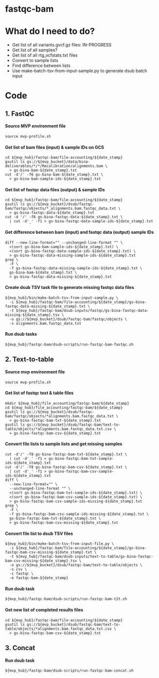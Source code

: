 # fastqc-bam

# What do I need to do?
- Get list of all variants.gvcf.gz files: IN-PROGRESS
- Get list of all samples?
- Get list of all rtg_vcfstats.txt files
- Convert to sample lists
- Find difference between lists
- Use make-batch-tsv-from-input-sample.py to generate dsub batch input

# Code
## 1. FastQC

#### Source MVP environment file
```
source mvp-profile.sh
```

#### Get list of bam files (input) & sample IDs on GCS

```
cd ${mvp_hub}/fastqc-bam/file-accounting/${date_stamp}
gsutil ls gs://${mvp_bucket}/data/bina-deliverables/*/*/Recalibration/alignments.bam \
  > gs-bina-bam-${date_stamp}.txt
cut -d'/' -f6 gs-bina-bam-${date_stamp}.txt \
  > gs-bina-bam-sample-ids-${date_stamp}.txt
```

#### Get list of fastqc data files (output) & sample IDs

```
cd ${mvp_hub}/fastqc-bam/file-accounting/${date_stamp}
gsutil ls gs://${mvp_bucket}/dsub/fastqc-bam/fastqc/objects/*_alignments.bam.fastqc_data.txt \
  > gs-bina-fastqc-data-${date_stamp}.txt
cut -d '/' -f8 gs-bina-fastqc-data-${date_stamp}.txt \
  | cut -d'_' -f1 > gs-bina-fastqc-data-sample-ids-${date_stamp}.txt
```

#### Get difference between bam (input) and fastqc data (output) sample IDs
```
diff --new-line-format="" --unchanged-line-format "" \
  <(sort gs-bina-bam-sample-ids-${date_stamp}.txt) \
  <(sort gs-bina-fastqc-data-sample-ids-${date_stamp}.txt) \
  > gs-bina-fastqc-data-missing-sample-ids-${date_stamp}.txt
grep \
  -F \
  -f gs-bina-fastqc-data-missing-sample-ids-${date_stamp}.txt \
  gs-bina-bam-${date_stamp}.txt \
  > gs-bina-fastqc-data-missing-${date_stamp}.txt
```

#### Create dsub TSV task file to generate missing fastqc data files

```
${mvp_hub}/bin/make-batch-tsv-from-input-sample.py \
  -i ${mvp_hub}/fastqc-bam/file-accounting/${date_stamp}/gs-bina-fastqc-data-missing-${date_stamp}.txt \
  -t ${mvp_hub}/fastqc-bam/dsub-inputs/fastqc/gs-bina-fastqc-data-missing-${date_stamp}.tsv \
  -o gs://${mvp_bucket}/dsub/fastqc-bam/fastqc/objects \
  -s alignments.bam.fastqc_data.txt
```

#### Run dsub tasks

```
${mvp_hub}/fastqc-bam/dsub-scripts/run-fastqc-bam-fastqc.sh
```

## 2. Text-to-table

#### Source mvp environment file
```
source mvp-profile.sh
```

#### Get list of fastqc text & table files
```
mkdir ${mvp_hub}/file_accounting/fastqc-bam/${date_stamp}
cd ${mvp_hub}/file_accounting/fastqc-bam/${date_stamp}
gsutil ls gs://${mvp_bucket}/dsub/fastqc-bam/fastqc/objects/*alignments.bam.fastqc_data.txt \
  > gs-bina-fastqc-bam-txt-${date_stamp}.txt
gsutil ls gs://${mvp_bucket}/dsub/fastqc-bam/text-to-table/objects/*alignments.bam.fastqc_data.txt.csv \
  > gs-bina-fastqc-bam-csv-${date_stamp}.txt
```


#### Convert file lists to sample lists and get missing samples
```
cut -d'/' -f8 gs-bina-fastqc-bam-txt-${date_stamp}.txt \
  | cut -d'_' -f1 > gs-bina-fastqc-bam-txt-sample-ids-${date_stamp}.txt
cut -d'/' -f8 gs-bina-fastqc-bam-csv-${date_stamp}.txt \
  | cut -d'_' -f1 > gs-bina-fastqc-bam-csv-sample-ids-${date_stamp}.txt
diff \
  --new-line-format="" \
  --unchanged-line-format "" \
  <(sort gs-bina-fastqc-bam-txt-sample-ids-${date_stamp}.txt) \
  <(sort gs-bina-fastqc-bam-csv-sample-ids-${date_stamp}.txt) \
  > gs-bina-fastqc-bam-csv-sample-ids-missing-${date_stamp}.txt
grep \
  -F \
  -f gs-bina-fastqc-bam-csv-sample-ids-missing-${date_stamp}.txt \
  gs-bina-fastqc-bam-txt-${date_stamp}.txt \
  > gs-bina-fastqc-bam-csv-missing-${date_stamp}.txt
````

#### Convert file list to dsub TSV files
```
${mvp_hub}/bin/make-batch-tsv-from-input-file.py \
  -i ${mvp_hub}/fastqc-bam/file-accounting/${date_stamp}/gs-bina-fastqc-bam-csv-missing-${date_stamp}.txt \
  -t ${mvp_hub}/fastqc-bam/dsub-inputs/text-to-table/gs-bina-fastqc-bam-csv-missing-${date_stamp}.tsv \
  -o gs://${mvp_bucket}/dsub/fastqc-bam/text-to-table/objects \
  -s csv \
  -c fastqc \
  -e fastqc-bam-${date_stamp}
```

#### Run dsub task
```
${mvp_hub}/fastqc-bam/dsub-scripts/run-fastqc-bam-t2t.sh
```

#### Get new list of completed results files
```
cd ${mvp_hub}/fastqc-bam/file-accounting/${date_stamp}
gsutil ls gs://${mvp_bucket}/dsub/fastqc-bam/text-to-table/objects/*alignments.bam.fastqc_data.txt.csv \
  > gs-bina-fastqc-bam-csv-${date_stamp}.txt
```

## 3. Concat

#### Run dsub task
```
${mvp_hub}/fastqc-bam/dsub-scripts/run-fastqc-bam-concat.sh
```

